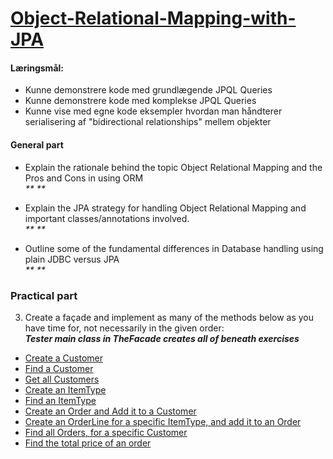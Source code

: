 # [Object-Relational-Mapping-with-JPA](https://docs.google.com/document/d/1Vm1sa-aGGsMZQB4EYIk0Zgkegg6kkyhikCgYQCP6GoQ/edit)  

#### Læringsmål:

  *  Kunne demonstrere kode med grundlægende JPQL Queries  
  *  Kunne demonstrere kode med komplekse JPQL Queries  
  *  Kunne vise med egne kode eksempler hvordan man håndterer serialisering af "bidirectional relationships" mellem objekter  

#### General part
 * Explain the rationale behind the topic Object Relational Mapping and the Pros and Cons in using ORM  
_** **_  

 * Explain the JPA strategy for handling Object Relational Mapping and important classes/annotations involved.  
_** **_  

 * Outline some of the fundamental differences in Database handling using plain JDBC versus JPA  
_** **_  


### Practical part

 3) Create a façade and implement as many of the methods below as you have time for, not necessarily in the given order:  
_**Tester main class in TheFacade creates all of beneath exercises**_  

  * [Create a Customer](https://github.com/cph-ms782/review_week38_wednesday_thursday/blob/eb6672acf8370b25b631722d322611178d2b12f5/Object-Relational-Mapping-with-JPA/src/main/java/facades/TheFacade.java#L205)  
  * [Find a Customer](https://github.com/cph-ms782/review_week38_wednesday_thursday/blob/eb6672acf8370b25b631722d322611178d2b12f5/Object-Relational-Mapping-with-JPA/src/main/java/facades/TheFacade.java#L212)  
  * [Get all Customers](https://github.com/cph-ms782/review_week38_wednesday_thursday/blob/eb6672acf8370b25b631722d322611178d2b12f5/Object-Relational-Mapping-with-JPA/src/main/java/facades/TheFacade.java#L216)  
  * [Create an ItemType](https://github.com/cph-ms782/review_week38_wednesday_thursday/blob/eb6672acf8370b25b631722d322611178d2b12f5/Object-Relational-Mapping-with-JPA/src/main/java/facades/TheFacade.java#L222)  
  * [Find an ItemType](https://github.com/cph-ms782/review_week38_wednesday_thursday/blob/eb6672acf8370b25b631722d322611178d2b12f5/Object-Relational-Mapping-with-JPA/src/main/java/facades/TheFacade.java#L229)  
  * [Create an Order and Add it to a Customer](https://github.com/cph-ms782/review_week38_wednesday_thursday/blob/eb6672acf8370b25b631722d322611178d2b12f5/Object-Relational-Mapping-with-JPA/src/main/java/facades/TheFacade.java#L233)  
  * [Create an OrderLine for a specific ItemType, and add it to an Order](https://github.com/cph-ms782/review_week38_wednesday_thursday/blob/eb6672acf8370b25b631722d322611178d2b12f5/Object-Relational-Mapping-with-JPA/src/main/java/facades/TheFacade.java#L240)  
  * [Find all Orders, for a specific Customer](https://github.com/cph-ms782/review_week38_wednesday_thursday/blob/eb6672acf8370b25b631722d322611178d2b12f5/Object-Relational-Mapping-with-JPA/src/main/java/facades/TheFacade.java#L247)  
  * [Find the total price of an order](https://github.com/cph-ms782/review_week38_wednesday_thursday/blob/eb6672acf8370b25b631722d322611178d2b12f5/Object-Relational-Mapping-with-JPA/src/main/java/facades/TheFacade.java#L254)  




